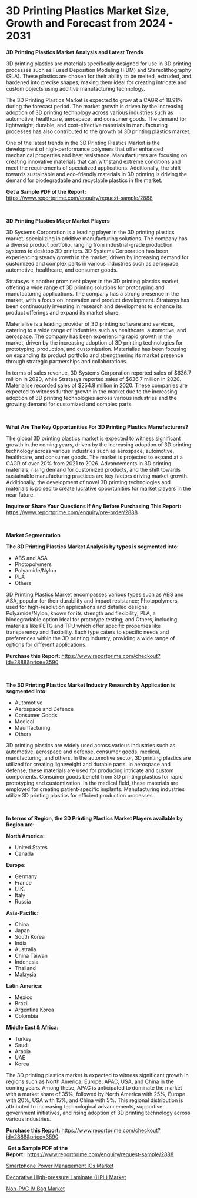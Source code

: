 <p><h1>3D Printing Plastics Market Size, Growth and Forecast from 2024 - 2031</h1></p><p><strong>3D Printing Plastics Market Analysis and Latest Trends</strong></p>
<p><p>3D printing plastics are materials specifically designed for use in 3D printing processes such as Fused Deposition Modeling (FDM) and Stereolithography (SLA). These plastics are chosen for their ability to be melted, extruded, and hardened into precise shapes, making them ideal for creating intricate and custom objects using additive manufacturing technology.</p><p>The 3D Printing Plastics Market is expected to grow at a CAGR of 18.91% during the forecast period. The market growth is driven by the increasing adoption of 3D printing technology across various industries such as automotive, healthcare, aerospace, and consumer goods. The demand for lightweight, durable, and cost-effective materials in manufacturing processes has also contributed to the growth of 3D printing plastics market.</p><p>One of the latest trends in the 3D Printing Plastics Market is the development of high-performance polymers that offer enhanced mechanical properties and heat resistance. Manufacturers are focusing on creating innovative materials that can withstand extreme conditions and meet the requirements of specialized applications. Additionally, the shift towards sustainable and eco-friendly materials in 3D printing is driving the demand for biodegradable and recyclable plastics in the market.</p></p>
<p><strong>Get a Sample PDF of the Report:&nbsp;</strong> <a href="https://www.reportprime.com/enquiry/request-sample/2888">https://www.reportprime.com/enquiry/request-sample/2888</a></p>
<p>&nbsp;</p>
<p><strong>3D Printing Plastics Major Market Players</strong></p>
<p><p>3D Systems Corporation is a leading player in the 3D printing plastics market, specializing in additive manufacturing solutions. The company has a diverse product portfolio, ranging from industrial-grade production systems to desktop 3D printers. 3D Systems Corporation has been experiencing steady growth in the market, driven by increasing demand for customized and complex parts in various industries such as aerospace, automotive, healthcare, and consumer goods.</p><p>Stratasys is another prominent player in the 3D printing plastics market, offering a wide range of 3D printing solutions for prototyping and manufacturing applications. The company has a strong presence in the market, with a focus on innovation and product development. Stratasys has been continuously investing in research and development to enhance its product offerings and expand its market share.</p><p>Materialise is a leading provider of 3D printing software and services, catering to a wide range of industries such as healthcare, automotive, and aerospace. The company has been experiencing rapid growth in the market, driven by the increasing adoption of 3D printing technologies for prototyping, production, and customization. Materialise has been focusing on expanding its product portfolio and strengthening its market presence through strategic partnerships and collaborations.</p><p>In terms of sales revenue, 3D Systems Corporation reported sales of $636.7 million in 2020, while Stratasys reported sales of $636.7 million in 2020. Materialise recorded sales of $254.8 million in 2020. These companies are expected to witness further growth in the market due to the increasing adoption of 3D printing technologies across various industries and the growing demand for customized and complex parts.</p></p>
<p>&nbsp;</p>
<p><strong>What Are The Key Opportunities For 3D Printing Plastics Manufacturers?</strong></p>
<p><p>The global 3D printing plastics market is expected to witness significant growth in the coming years, driven by the increasing adoption of 3D printing technology across various industries such as aerospace, automotive, healthcare, and consumer goods. The market is projected to expand at a CAGR of over 20% from 2021 to 2026. Advancements in 3D printing materials, rising demand for customized products, and the shift towards sustainable manufacturing practices are key factors driving market growth. Additionally, the development of novel 3D printing technologies and materials is poised to create lucrative opportunities for market players in the near future.</p></p>
<p><strong>Inquire or Share Your Questions If Any Before Purchasing This Report:</strong> <a href="https://www.reportprime.com/enquiry/pre-order/2888">https://www.reportprime.com/enquiry/pre-order/2888</a></p>
<p>&nbsp;</p>
<p><strong>Market Segmentation</strong></p>
<p><strong>The 3D Printing Plastics Market Analysis by types is segmented into:</strong></p>
<p><ul><li>ABS and ASA</li><li>Photopolymers</li><li>Polyamide/Nylon</li><li>PLA</li><li>Others</li></ul></p>
<p><p>3D Printing Plastics Market encompasses various types such as ABS and ASA, popular for their durability and impact resistance; Photopolymers, used for high-resolution applications and detailed designs; Polyamide/Nylon, known for its strength and flexibility; PLA, a biodegradable option ideal for prototype testing; and Others, including materials like PETG and TPU which offer specific properties like transparency and flexibility. Each type caters to specific needs and preferences within the 3D printing industry, providing a wide range of options for different applications.</p></p>
<p><strong>Purchase this Report:&nbsp;</strong><a href="https://www.reportprime.com/checkout?id=2888&price=3590">https://www.reportprime.com/checkout?id=2888&price=3590</a></p>
<p>&nbsp;</p>
<p><strong>The 3D Printing Plastics Market Industry Research by Application is segmented into:</strong></p>
<p><ul><li>Automotive</li><li>Aerospace and Defence</li><li>Consumer Goods</li><li>Medical</li><li>Maunfacturing</li><li>Others</li></ul></p>
<p><p>3D printing plastics are widely used across various industries such as automotive, aerospace and defense, consumer goods, medical, manufacturing, and others. In the automotive sector, 3D printing plastics are utilized for creating lightweight and durable parts. In aerospace and defense, these materials are used for producing intricate and custom components. Consumer goods benefit from 3D printing plastics for rapid prototyping and customization. In the medical field, these materials are employed for creating patient-specific implants. Manufacturing industries utilize 3D printing plastics for efficient production processes.</p></p>
<p>&nbsp;</p>
<p><strong>In terms of Region, the 3D Printing Plastics Market Players available by Region are:</strong></p>
<p>
    <p> <strong> North America: </strong>
        <ul>
            <li>United States</li>
            <li>Canada</li>
        </ul>
        </p> 
    <p> <strong> Europe: </strong>
        <ul>
            <li>Germany</li>
            <li>France</li>
            <li>U.K.</li>
            <li>Italy</li>
            <li>Russia</li>
        </ul>
        </p> 
    <p> <strong> Asia-Pacific: </strong>
        <ul>
            <li>China</li>
            <li>Japan</li>
            <li>South Korea</li>
            <li>India</li>
            <li>Australia</li>
            <li>China Taiwan</li>
            <li>Indonesia</li>
            <li>Thailand</li>
            <li>Malaysia</li>
        </ul>
        </p> 
    <p> <strong> Latin America: </strong>
        <ul>
            <li>Mexico</li>
            <li>Brazil</li>
            <li>Argentina Korea</li>
            <li>Colombia</li>
        </ul>
        </p> 
    <p> <strong> Middle East & Africa: </strong>
        <ul>
            <li>Turkey</li>
            <li>Saudi</li>
            <li>Arabia</li>
            <li>UAE</li>
            <li>Korea</li>
        </ul>
    </p>
    </p>
<p><p>The 3D printing plastics market is expected to witness significant growth in regions such as North America, Europe, APAC, USA, and China in the coming years. Among these, APAC is anticipated to dominate the market with a market share of 35%, followed by North America with 25%, Europe with 20%, USA with 15%, and China with 5%. This regional distribution is attributed to increasing technological advancements, supportive government initiatives, and rising adoption of 3D printing technology across various industries.</p></p>
<p><strong>Purchase this Report: </strong><a href="https://www.reportprime.com/checkout?id=2888&price=3590">https://www.reportprime.com/checkout?id=2888&price=3590</a></p>
<p>&nbsp;<strong>Get a Sample PDF of the Report:&nbsp;&nbsp;</strong><a href="https://www.reportprime.com/enquiry/request-sample/2888">https://www.reportprime.com/enquiry/request-sample/2888</a></p>
<p><strong></strong></p>
<p><p><a href="https://view.publitas.com/reportprime-1/smartphone-power-management-ics-market-size-share-trends-analysis-report-by-application-regional-outlook-competitive-strategies-and-segment-forecasts-2023-2030/">Smartphone Power Management ICs Market</a></p><p><a href="https://view.publitas.com/reportprime-1/decoding-the-decorative-high-pressure-laminate-hpl-market-a-deep-dive-into-the-latest-market-trends-market-segmentation-and-competitive-analysis/">Decorative High-pressure Laminate (HPL) Market</a></p><p><a href="https://view.publitas.com/reportprime-1/insights-into-non-pvc-iv-bag-market-size-analysing-market-share-trends-and-growth-from-2023-to-2030/">Non-PVC IV Bag Market</a></p></p>